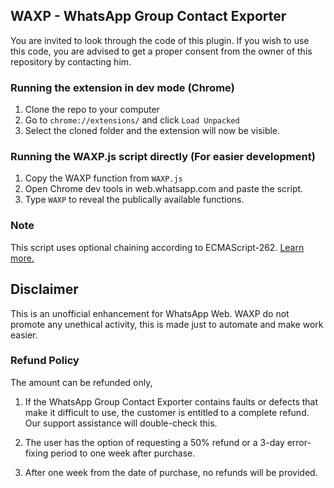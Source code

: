 ## WAXP - WhatsApp Group Contact Exporter

You are invited to look through the code of this plugin. If you wish to use this code, you are advised to get a proper consent from the owner of this repository by contacting him.

### Running the extension in dev mode (Chrome)
1. Clone the repo to your computer
2. Go to `chrome://extensions/` and click `Load Unpacked`
3. Select the cloned folder and the extension will now be visible.

### Running the WAXP.js script directly (For easier development)
1. Copy the WAXP function from `WAXP.js`
2. Open Chrome dev tools in web.whatsapp.com and paste the script.
3. Type `WAXP` to reveal the publically available functions.

### Note

This script uses optional chaining according to ECMAScript-262. [Learn more.](https://developer.mozilla.org/en-US/docs/Web/JavaScript/Reference/Operators/Optional_chaining) 

## Disclaimer
This is an unofficial enhancement for WhatsApp Web. WAXP do not promote any unethical activity, this is made just to automate and make work easier.


### Refund Policy

The amount can be refunded only,

1. If the WhatsApp Group Contact Exporter contains faults or defects that make it difficult to use, the customer is entitled to a complete refund.
Our support assistance will double-check this.

2. The user has the option of requesting a 50% refund or a 3-day error-fixing period to one week after purchase.

3. After one week from the date of purchase, no refunds will be provided. 
